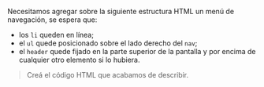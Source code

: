Necesitamos agregar sobre la siguiente estructura HTML un menú de navegación, se espera que:

* los `li` queden en línea;
* el `ul` quede posicionado sobre el lado derecho del `nav`;
* el `header` quede fijado en la parte superior de la pantalla y por encima de cualquier otro elemento si lo hubiera.

> Creá el código HTML que acabamos de describir.
